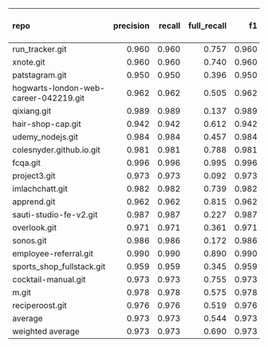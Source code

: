 | repo                                  |   precision |   recall |   full_recall |    f1 |   full_f1 |   ppcr |   support |   full_support |   Rules Number |   Average Rule Len |
|:--------------------------------------|------------:|---------:|--------------:|------:|----------:|-------:|----------:|---------------:|---------------:|-------------------:|
| run_tracker.git                       |       0.960 |    0.960 |         0.757 | 0.960 |     0.847 |  0.789 |     15980 |          20243 |             17 |                6.4 |
| xnote.git                             |       0.960 |    0.960 |         0.740 | 0.960 |     0.836 |  0.771 |    136087 |         176507 |            168 |               10.9 |
| patstagram.git                        |       0.950 |    0.950 |         0.396 | 0.950 |     0.559 |  0.417 |      5575 |          13366 |             29 |                6.7 |
| hogwarts-london-web-career-042219.git |       0.962 |    0.962 |         0.505 | 0.962 |     0.663 |  0.526 |      2748 |           5229 |             25 |                6.2 |
| qixiang.git                           |       0.989 |    0.989 |         0.137 | 0.989 |     0.241 |  0.139 |       613 |           4421 |              2 |                3.5 |
| hair-shop-cap.git                     |       0.942 |    0.942 |         0.612 | 0.942 |     0.742 |  0.649 |     10786 |          16607 |              2 |                5.5 |
| udemy_nodejs.git                      |       0.984 |    0.984 |         0.457 | 0.984 |     0.624 |  0.465 |      4623 |           9950 |             10 |                5.9 |
| colesnyder.github.io.git              |       0.981 |    0.981 |         0.788 | 0.981 |     0.874 |  0.804 |     79824 |          99339 |             23 |                9.2 |
| fcqa.git                              |       0.996 |    0.996 |         0.995 | 0.996 |     0.995 |  0.998 |     27902 |          27954 |            181 |                6.9 |
| project3.git                          |       0.973 |    0.973 |         0.092 | 0.973 |     0.168 |  0.094 |      1106 |          11730 |              5 |                5.2 |
| imlachchatt.git                       |       0.982 |    0.982 |         0.739 | 0.982 |     0.843 |  0.753 |     25461 |          33801 |             18 |                6.8 |
| apprend.git                           |       0.962 |    0.962 |         0.815 | 0.962 |     0.882 |  0.847 |     38138 |          45048 |            104 |                6.9 |
| sauti-studio-fe-v2.git                |       0.987 |    0.987 |         0.227 | 0.987 |     0.369 |  0.230 |      2144 |           9333 |              6 |                4.2 |
| overlook.git                          |       0.971 |    0.971 |         0.361 | 0.971 |     0.527 |  0.372 |      2673 |           7187 |              7 |                4.6 |
| sonos.git                             |       0.986 |    0.986 |         0.172 | 0.986 |     0.293 |  0.174 |      3319 |          19043 |              8 |                3.9 |
| employee-referral.git                 |       0.990 |    0.990 |         0.890 | 0.990 |     0.937 |  0.898 |     97923 |         108985 |             53 |                6.6 |
| sports_shop_fullstack.git             |       0.959 |    0.959 |         0.345 | 0.959 |     0.507 |  0.359 |     20358 |          56642 |              2 |                2.5 |
| cocktail-manual.git                   |       0.973 |    0.973 |         0.755 | 0.973 |     0.850 |  0.775 |     28692 |          37002 |             17 |                7.7 |
| m.git                                 |       0.978 |    0.978 |         0.575 | 0.978 |     0.724 |  0.588 |     20541 |          34926 |             64 |                9.9 |
| reciperoost.git                       |       0.976 |    0.976 |         0.519 | 0.976 |     0.678 |  0.532 |      5864 |          11031 |              8 |                5.6 |
| average                               |       0.973 |    0.973 |         0.544 | 0.973 |     0.658 |  0.559 |     26517 |          37417 |             37 |                6.3 |
| weighted average                      |       0.973 |    0.973 |         0.690 | 0.973 |     0.786 |  0.771 |           |                |                |                    |